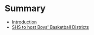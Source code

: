 # Summary

* [Introduction](README.md)
* [SHS to host Boys' Basketball Districts](basketballdistricts.md)
